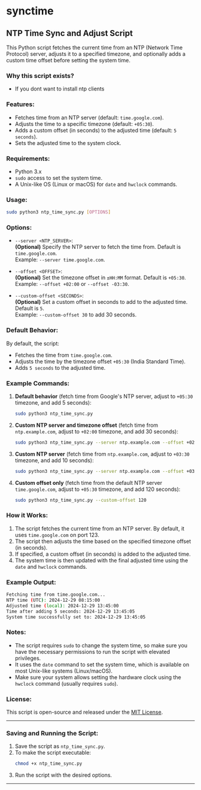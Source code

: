 # synctime
## NTP Time Sync and Adjust Script

This Python script fetches the current time from an NTP (Network Time Protocol) server, adjusts it to a specified timezone, and optionally adds a custom time offset before setting the system time. 

### Why this script exists?
- If you dont want to install ntp clients 

### Features:
- Fetches time from an NTP server (default: `time.google.com`).
- Adjusts the time to a specific timezone (default: `+05:30`).
- Adds a custom offset (in seconds) to the adjusted time (default: `5 seconds`).
- Sets the adjusted time to the system clock.

### Requirements:
- Python 3.x
- `sudo` access to set the system time.
- A Unix-like OS (Linux or macOS) for `date` and `hwclock` commands.

### Usage:

```bash
sudo python3 ntp_time_sync.py [OPTIONS]
```

### Options:

- `--server <NTP_SERVER>`:  
  **(Optional)** Specify the NTP server to fetch the time from. Default is `time.google.com`.  
  Example: `--server time.google.com`.

- `--offset <OFFSET>`:  
  **(Optional)** Set the timezone offset in `±HH:MM` format. Default is `+05:30`.  
  Example: `--offset +02:00` or `--offset -03:30`.

- `--custom-offset <SECONDS>`:  
  **(Optional)** Set a custom offset in seconds to add to the adjusted time. Default is `5`.  
  Example: `--custom-offset 30` to add 30 seconds.

### Default Behavior:
By default, the script:
- Fetches the time from `time.google.com`.
- Adjusts the time by the timezone offset `+05:30` (India Standard Time).
- Adds `5 seconds` to the adjusted time.

### Example Commands:

1. **Default behavior** (fetch time from Google's NTP server, adjust to `+05:30` timezone, and add 5 seconds):
   ```bash
   sudo python3 ntp_time_sync.py
   ```

2. **Custom NTP server and timezone offset** (fetch time from `ntp.example.com`, adjust to `+02:00` timezone, and add 30 seconds):
   ```bash
   sudo python3 ntp_time_sync.py --server ntp.example.com --offset +02:00 --custom-offset 30
   ```

3. **Custom NTP server** (fetch time from `ntp.example.com`, adjust to `+03:30` timezone, and add 10 seconds):
   ```bash
   sudo python3 ntp_time_sync.py --server ntp.example.com --offset +03:30 --custom-offset 10
   ```

4. **Custom offset only** (fetch time from the default NTP server `time.google.com`, adjust to `+05:30` timezone, and add 120 seconds):
   ```bash
   sudo python3 ntp_time_sync.py --custom-offset 120
   ```

### How it Works:

1. The script fetches the current time from an NTP server. By default, it uses `time.google.com` on port 123.
2. The script then adjusts the time based on the specified timezone offset (in seconds).
3. If specified, a custom offset (in seconds) is added to the adjusted time.
4. The system time is then updated with the final adjusted time using the `date` and `hwclock` commands.

### Example Output:

```bash
Fetching time from time.google.com...
NTP time (UTC): 2024-12-29 08:15:00
Adjusted time (local): 2024-12-29 13:45:00
Time after adding 5 seconds: 2024-12-29 13:45:05
System time successfully set to: 2024-12-29 13:45:05
```

### Notes:
- The script requires `sudo` to change the system time, so make sure you have the necessary permissions to run the script with elevated privileges.
- It uses the `date` command to set the system time, which is available on most Unix-like systems (Linux/macOS).
- Make sure your system allows setting the hardware clock using the `hwclock` command (usually requires `sudo`).

### License:
This script is open-source and released under the [MIT License](LICENSE).

---

### Saving and Running the Script:

1. Save the script as `ntp_time_sync.py`.
2. To make the script executable:
   ```bash
   chmod +x ntp_time_sync.py
   ```
3. Run the script with the desired options.

--- 
